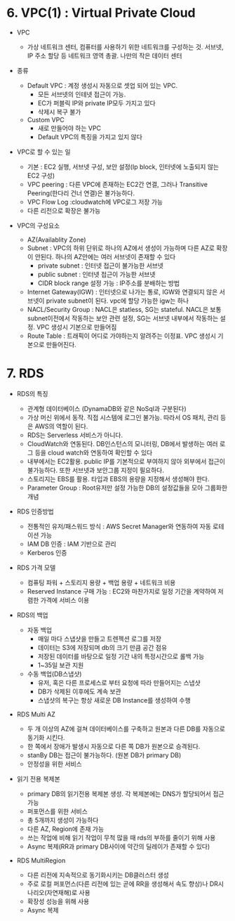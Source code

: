 # 6. VPC(1) : Virtual Private Cloud
* VPC
    * 가상 네트워크 센터, 컴퓨터를 사용하기 위한 네트워크를 구성하는 것. 서브넷, IP 주소 할당 등 네트워크 영역 총괄. 나만의 작은 데이터 센터
* 종류
    * Default VPC : 계정 생성시 자동으로 셋업 되어 있는 VPC. 
        * 모든 서브넷의 인테넷 접근이 가능. 
        * EC가 퍼블릭 IP와 private IP모두 가지고 있다
        * 삭제시 복구 불가
    * Custom VPC
        * 새로 만들어야 하는 VPC
        * Default VPC의 특징을 가지고 있지 않다
        
* VPC로 할 수 있는 일
    * 기본 : EC2 실행, 서브넷 구성, 보안 설정(Ip block, 인터넷에 노출되지 않는 EC2 구성)
    * VPC peering : 다른 VPC에 존재하는 EC2간 연결, 그러나 Transitive Peering(한다리 건너 연결)은 불가능하다.
    * VPC Flow Log :cloudwatch에 VPC로그 저장 가능
    * 다른 리전으로 확장은 불가능

* VPC의 구성요소
    * AZ(Availablity Zone)
    * Subnet : VPC의 하위 단위로 하나의 AZ에서 생성이 가능하며 다른 AZ로 확장이 안된다. 하나의 AZ안에는 여러 서브넷이 존재할 수 있다
        * private subnet : 인터넷 접근이 불가능한 서브넷
        * public subnet : 인터넷 접근이 가능한 서브넷
        * CIDR block range 설정 가능 : IP주소를 분배하는 방법
    * Internet Gateway(IGW) : 인터넷으로 나가는 통로, IGW와 연결되지 않은 서브넷이 private subnet이 된다. vpc에 할당 가능한 igw는 하나
    * NACL/Security Group : NACL은 statless, SG는 stateful. NACL은 보통 subnet이전에서 작동하는 보안 관련 설정, SG는 서브넷 내부에서 작동하는 설정. VPC 생성시 기본으로 만들어짐
    * Route Table : 트래픽이 어디로 가야하는지 알려주는 이정표. VPC 생성시 기본으로 만들어진다.
    
# 7. RDS
* RDS의 특징
    * 관계형 데이터베이스 (DynamaDB와 같은 NoSql과 구분된다)
    * 가상 머신 위에서 동작. 직접 시스템에 로그인 불가능. 따라서 OS 패치, 관리 등은 AWS의 역할이 된다.
    * RDS는 Serverless 서비스가 아니다.
    * CloudWatch와 연동된다. DB인스턴스의 모니터링, DB에서 발생하는 여러 로그 등을 cloud watch와 연동하여 확인할 수 있다
    * 내부에서는 EC2활용. public IP를 기본적으로 부여하지 않아 외부에서 접근이 불가능하다. 또한 서브넷과 보안그룹 지정이 필요하다. 
    * 스토리지는 EBS를 활용. 타입과 EBS의 용량을 지정해서 생성해야 한다. 
    * Parameter Group : Root유저만 설정 가능한 DB의 설정값들을 모아 그룹화한 개념

* RDS 인증방법
    * 전통적인 유저/패스워드 방식 : AWS Secret Manager와 연동하여 자동 로테이션 가능
    * IAM DB 인증 : IAM 기반으로 관리
    * Kerberos 인증
    
* RDS 가격 모델
    * 컴퓨팅 파워 + 스토리지 용량 + 백업 용량 + 네트워크 비용
    * Reserved Instance 구매 가능 : EC2와 마찬가지로 일정 기간을 계약하여 저렴한 가격에 서비스 이용
    
* RDS의 백업
    * 자동 백업
        * 매일 마다 스냅샷을 만들고 트렌젝션 로그를 저장
        * 데이터는 S3에 저장되며 db의 크기 만큼 공간 점유
        * 저장된 데이터를 바탕으로 일정 기간 내의 특정시간으로 롤백 가능
        * 1~35일 보관 지원
    * 수동 백업(DB스냅샷)
        * 유저, 혹은 다른 프로세스로 부터 요청에 따라 만들어지는 스냅샷
        * DB가 삭제된 이후에도 계속 보관
        * 스냅샷의 복구는 항상 새로운 DB Instance를 생성하여 수행
        
* RDS Multi AZ
    * 두 개 이상의 AZ에 걸쳐 데이터베이스를 구축하고 원본과 다른 DB를 자동으로 동기화 시킨다. 
    * 한 쪽에서 장애가 발생시 자동으로 다른 쪽 DB가 원본으로 승격된다.
    * stanBy DB는 접근이 불가능하다. (원본 DB가 primary DB)
    * 안정성을 위한 서비스
    
* 읽기 전용 복제본
    * primary DB의 읽기전용 복제본 생성. 각 복제본에는 DNS가 할당되어서 접근 가능
    * 퍼포먼스를 위한 서비스
    * 총 5개까지 생성이 가능하다
    * 다른 AZ, Region에 존재 가능
    * 쓰는 작업에 비해 읽기 작업이 무척 많을 때 rds의 부하를 줄이기 위해 사용
    * Async 복제(RR과 primary DB사이에 약간의 딜레이가 존재할 수 있다)
    
* RDS MultiRegion
    * 다른 리전에 지속적으로 동기화시키는 DB클러스터 생성
    * 주로 로컬 퍼포먼스(다른 리전에 있는 곧에 RR을 생성해서 속도 향상)나 DR시나리오(자연재해)로 사용
    * 확장성 성능을 위해 사용
    * Async 복제
